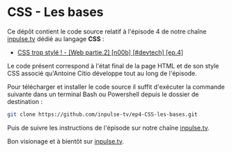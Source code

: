 # CSS - Les bases

Ce dépôt contient le code source relatif à l'épisode 4 de notre chaîne [inpulse.tv](https://www.inpulse.tv) dédié au langage **CSS** :
- [CSS trop stylé ! - [Web partie.2] [n00b] [#devtech] [ep.4]](https://www.youtube.com/watch?v=v3V4Qc0qVvA)

Le code présent correspond à l'état final de la page HTML et de son style CSS associé qu'Antoine Citio développe tout au long de l'épisode.

Pour télécharger et installer le code source il suffit d'exécuter la commande suivante dans un terminal Bash ou Powershell depuis le dossier de destination :
```bash
git clone https://github.com/inpulse-tv/ep4-CSS-les-bases.git
```
Puis de suivre les instructions de l'épisode sur notre chaîne [inpulse.tv](https://www.inpulse.tv).

Bon visionage et à bientôt sur [inpulse.tv](https://www.inpulse.tv).
